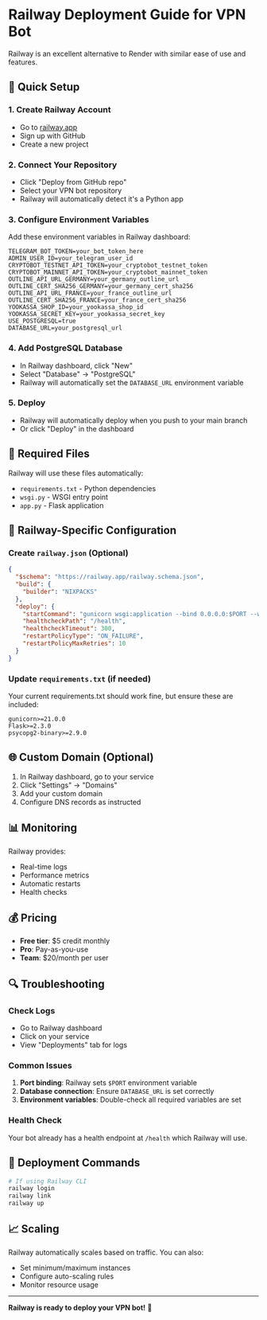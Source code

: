 # Railway Deployment Guide for VPN Bot

Railway is an excellent alternative to Render with similar ease of use and features.

## 🚀 Quick Setup

### 1. Create Railway Account

- Go to [railway.app](https://railway.app)
- Sign up with GitHub
- Create a new project

### 2. Connect Your Repository

- Click "Deploy from GitHub repo"
- Select your VPN bot repository
- Railway will automatically detect it's a Python app

### 3. Configure Environment Variables

Add these environment variables in Railway dashboard:

```env
TELEGRAM_BOT_TOKEN=your_bot_token_here
ADMIN_USER_ID=your_telegram_user_id
CRYPTOBOT_TESTNET_API_TOKEN=your_cryptobot_testnet_token
CRYPTOBOT_MAINNET_API_TOKEN=your_cryptobot_mainnet_token
OUTLINE_API_URL_GERMANY=your_germany_outline_url
OUTLINE_CERT_SHA256_GERMANY=your_germany_cert_sha256
OUTLINE_API_URL_FRANCE=your_france_outline_url
OUTLINE_CERT_SHA256_FRANCE=your_france_cert_sha256
YOOKASSA_SHOP_ID=your_yookassa_shop_id
YOOKASSA_SECRET_KEY=your_yookassa_secret_key
USE_POSTGRESQL=true
DATABASE_URL=your_postgresql_url
```

### 4. Add PostgreSQL Database

- In Railway dashboard, click "New"
- Select "Database" → "PostgreSQL"
- Railway will automatically set the `DATABASE_URL` environment variable

### 5. Deploy

- Railway will automatically deploy when you push to your main branch
- Or click "Deploy" in the dashboard

## 📁 Required Files

Railway will use these files automatically:

- `requirements.txt` - Python dependencies
- `wsgi.py` - WSGI entry point
- `app.py` - Flask application

## 🔧 Railway-Specific Configuration

### Create `railway.json` (Optional)

```json
{
  "$schema": "https://railway.app/railway.schema.json",
  "build": {
    "builder": "NIXPACKS"
  },
  "deploy": {
    "startCommand": "gunicorn wsgi:application --bind 0.0.0.0:$PORT --workers 1 --timeout 120",
    "healthcheckPath": "/health",
    "healthcheckTimeout": 300,
    "restartPolicyType": "ON_FAILURE",
    "restartPolicyMaxRetries": 10
  }
}
```

### Update `requirements.txt` (if needed)

Your current requirements.txt should work fine, but ensure these are included:

```
gunicorn>=21.0.0
Flask>=2.3.0
psycopg2-binary>=2.9.0
```

## 🌐 Custom Domain (Optional)

1. In Railway dashboard, go to your service
2. Click "Settings" → "Domains"
3. Add your custom domain
4. Configure DNS records as instructed

## 📊 Monitoring

Railway provides:

- Real-time logs
- Performance metrics
- Automatic restarts
- Health checks

## 💰 Pricing

- **Free tier**: $5 credit monthly
- **Pro**: Pay-as-you-use
- **Team**: $20/month per user

## 🔍 Troubleshooting

### Check Logs

- Go to Railway dashboard
- Click on your service
- View "Deployments" tab for logs

### Common Issues

1. **Port binding**: Railway sets `$PORT` environment variable
2. **Database connection**: Ensure `DATABASE_URL` is set correctly
3. **Environment variables**: Double-check all required variables are set

### Health Check

Your bot already has a health endpoint at `/health` which Railway will use.

## 🚀 Deployment Commands

```bash
# If using Railway CLI
railway login
railway link
railway up
```

## 📈 Scaling

Railway automatically scales based on traffic. You can also:

- Set minimum/maximum instances
- Configure auto-scaling rules
- Monitor resource usage

---

**Railway is ready to deploy your VPN bot!** 🚀

